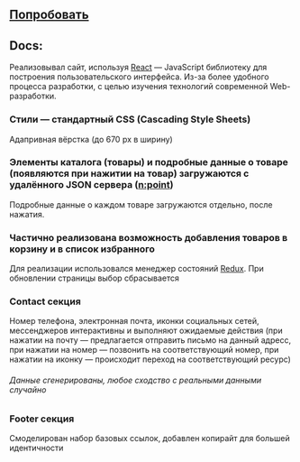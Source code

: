 ## [Попробовать](https://ytskk.github.io/sitec//)

## Docs:

Реализовывал сайт, используя [React](https://reactjs.org/) — JavaScript библиотеку для построения пользовательского интерфейса. Из-за более удобного процесса разработки, с целью изучения технологий современной Web-разработки.

### Стили — стандартный CSS (Cascading Style Sheets)
Адапривная вёрстка (до 670 px в ширину)

### Элементы каталога (товары) и подробные данные о товаре (появляются при нажитии на товар) загружаются с удалённого JSON сервера ([n:point](https://www.npoint.io/))

Подробные данные о каждом товаре загружаются отдельно, после нажатия.

### Частично реализована возможность добавления товаров в корзину и в список избранного
Для реализации использовался менеджер состояний [Redux](https://redux.js.org/).
При обновлении страницы выбор сбрасывается

### Contact секция
Номер телефона, электронная почта, иконки социальных сетей, мессенджеров интерактивны и выполняют ожидаемые действия (при нажатии на почту — предлагается отправить письмо на данный адресс, при нажатии на номер — позвонить на соответствующий номер, при нажатии на иконку — происходит переход на соответствующий ресурс)



###### Данные сгенерированы, любое сходство с реальными данными случайно 


### Footer секция
Смоделирован набор базовых ссылок, добавлен копирайт  для большей идентичности

